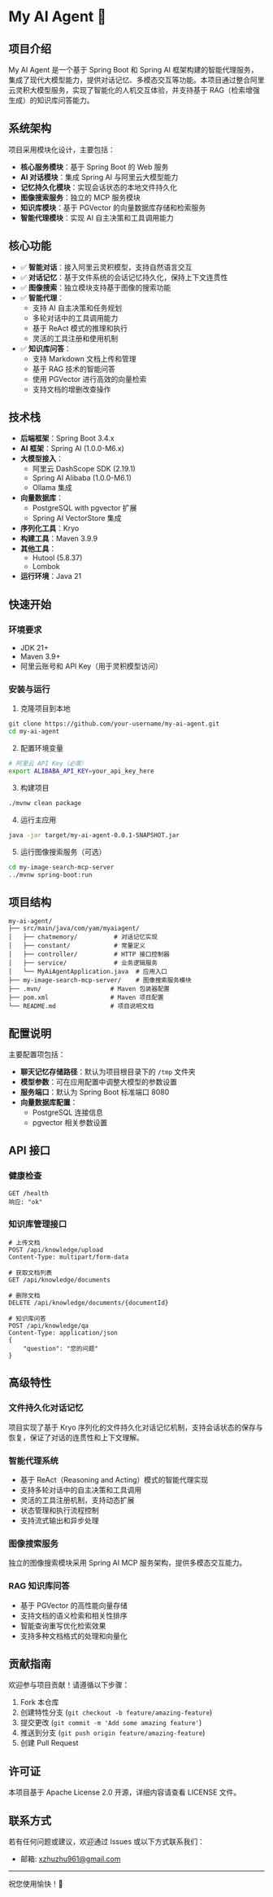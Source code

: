 # My AI Agent 🤖

## 项目介绍

My AI Agent 是一个基于 Spring Boot 和 Spring AI 框架构建的智能代理服务，集成了现代大模型能力，提供对话记忆、多模态交互等功能。本项目通过整合阿里云灵积大模型服务，实现了智能化的人机交互体验，并支持基于 RAG（检索增强生成）的知识库问答能力。

## 系统架构

项目采用模块化设计，主要包括：


- **核心服务模块**：基于 Spring Boot 的 Web 服务
- **AI 对话模块**：集成 Spring AI 与阿里云大模型能力
- **记忆持久化模块**：实现会话状态的本地文件持久化
- **图像搜索服务**：独立的 MCP 服务模块
- **知识库模块**：基于 PGVector 的向量数据库存储和检索服务
- **智能代理模块**：实现 AI 自主决策和工具调用能力

## 核心功能

- ✅ **智能对话**：接入阿里云灵积模型，支持自然语言交互
- ✅ **对话记忆**：基于文件系统的会话记忆持久化，保持上下文连贯性
- ✅ **图像搜索**：独立模块支持基于图像的搜索功能
- ✅ **智能代理**：
  - 支持 AI 自主决策和任务规划
  - 多轮对话中的工具调用能力
  - 基于 ReAct 模式的推理和执行
  - 灵活的工具注册和使用机制
- ✅ **知识库问答**：
  - 支持 Markdown 文档上传和管理
  - 基于 RAG 技术的智能问答
  - 使用 PGVector 进行高效的向量检索
  - 支持文档的增删改查操作

## 技术栈

- **后端框架**：Spring Boot 3.4.x
- **AI 框架**：Spring AI (1.0.0-M6.x)
- **大模型接入**：
  - 阿里云 DashScope SDK (2.19.1)
  - Spring AI Alibaba (1.0.0-M6.1)
  - Ollama 集成
- **向量数据库**：
  - PostgreSQL with pgvector 扩展
  - Spring AI VectorStore 集成
- **序列化工具**：Kryo
- **构建工具**：Maven 3.9.9
- **其他工具**：
  - Hutool (5.8.37)
  - Lombok
- **运行环境**：Java 21

## 快速开始

### 环境要求

- JDK 21+
- Maven 3.9+
- 阿里云账号和 API Key（用于灵积模型访问）

### 安装与运行

1. 克隆项目到本地

```bash
git clone https://github.com/your-username/my-ai-agent.git
cd my-ai-agent
```

2. 配置环境变量

```bash
# 阿里云 API Key（必需）
export ALIBABA_API_KEY=your_api_key_here
```

3. 构建项目

```bash
./mvnw clean package
```

4. 运行主应用

```bash
java -jar target/my-ai-agent-0.0.1-SNAPSHOT.jar
```

5. 运行图像搜索服务（可选）

```bash
cd my-image-search-mcp-server
../mvnw spring-boot:run
```

## 项目结构

```
my-ai-agent/
├── src/main/java/com/yam/myaiagent/
│   ├── chatmemory/          # 对话记忆实现
│   ├── constant/            # 常量定义
│   ├── controller/          # HTTP 接口控制器
│   ├── service/             # 业务逻辑服务
│   └── MyAiAgentApplication.java  # 应用入口
├── my-image-search-mcp-server/    # 图像搜索服务模块
├── .mvn/                   # Maven 包装器配置
├── pom.xml                 # Maven 项目配置
└── README.md               # 项目说明文档
```

## 配置说明

主要配置项包括：

- **聊天记忆存储路径**：默认为项目根目录下的 `/tmp` 文件夹
- **模型参数**：可在应用配置中调整大模型的参数设置
- **服务端口**：默认为 Spring Boot 标准端口 8080
- **向量数据库配置**：
  - PostgreSQL 连接信息
  - pgvector 相关参数设置

## API 接口

### 健康检查

```
GET /health
响应: "ok"
```

### 知识库管理接口

```
# 上传文档
POST /api/knowledge/upload
Content-Type: multipart/form-data

# 获取文档列表
GET /api/knowledge/documents

# 删除文档
DELETE /api/knowledge/documents/{documentId}

# 知识库问答
POST /api/knowledge/qa
Content-Type: application/json
{
    "question": "您的问题"
}
```

## 高级特性

### 文件持久化对话记忆

项目实现了基于 Kryo 序列化的文件持久化对话记忆机制，支持会话状态的保存与恢复，保证了对话的连贯性和上下文理解。

### 智能代理系统

- 基于 ReAct（Reasoning and Acting）模式的智能代理实现
- 支持多轮对话中的自主决策和工具调用
- 灵活的工具注册机制，支持动态扩展
- 状态管理和执行流程控制
- 支持流式输出和异步处理

### 图像搜索服务

独立的图像搜索模块采用 Spring AI MCP 服务架构，提供多模态交互能力。

### RAG 知识库问答

- 基于 PGVector 的高性能向量存储
- 支持文档的语义检索和相关性排序
- 智能查询重写优化检索效果
- 支持多种文档格式的处理和向量化

## 贡献指南

欢迎参与项目贡献！请遵循以下步骤：

1. Fork 本仓库
2. 创建特性分支 (`git checkout -b feature/amazing-feature`)
3. 提交更改 (`git commit -m 'Add some amazing feature'`)
4. 推送到分支 (`git push origin feature/amazing-feature`)
5. 创建 Pull Request

## 许可证

本项目基于 Apache License 2.0 开源，详细内容请查看 LICENSE 文件。

## 联系方式

若有任何问题或建议，欢迎通过 Issues 或以下方式联系我们：

- 邮箱: xzhuzhu961@gmail.com

---

祝您使用愉快！🚀
